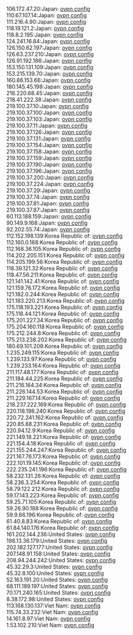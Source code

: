 106.172.47.20:Japan: [ovpn config](vpn/106_172_47_20.ovpn)  
110.67.107.14:Japan: [ovpn config](vpn/110_67_107_14.ovpn)  
111.216.4.90:Japan: [ovpn config](vpn/111_216_4_90.ovpn)  
118.19.121.2:Japan: [ovpn config](vpn/118_19_121_2.ovpn)  
118.8.2.195:Japan: [ovpn config](vpn/118_8_2_195.ovpn)  
124.241.16.84:Japan: [ovpn config](vpn/124_241_16_84.ovpn)  
126.150.62.197:Japan: [ovpn config](vpn/126_150_62_197.ovpn)  
126.63.237.210:Japan: [ovpn config](vpn/126_63_237_210.ovpn)  
126.91.192.186:Japan: [ovpn config](vpn/126_91_192_186.ovpn)  
153.150.131.109:Japan: [ovpn config](vpn/153_150_131_109.ovpn)  
153.215.139.70:Japan: [ovpn config](vpn/153_215_139_70.ovpn)  
160.86.153.66:Japan: [ovpn config](vpn/160_86_153_66.ovpn)  
180.145.45.198:Japan: [ovpn config](vpn/180_145_45_198.ovpn)  
218.220.68.45:Japan: [ovpn config](vpn/218_220_68_45.ovpn)  
218.41.222.38:Japan: [ovpn config](vpn/218_41_222_38.ovpn)  
219.100.37.10:Japan: [ovpn config](vpn/219_100_37_10.ovpn)  
219.100.37.100:Japan: [ovpn config](vpn/219_100_37_100.ovpn)  
219.100.37.103:Japan: [ovpn config](vpn/219_100_37_103.ovpn)  
219.100.37.11:Japan: [ovpn config](vpn/219_100_37_11.ovpn)  
219.100.37.126:Japan: [ovpn config](vpn/219_100_37_126.ovpn)  
219.100.37.131:Japan: [ovpn config](vpn/219_100_37_131.ovpn)  
219.100.37.154:Japan: [ovpn config](vpn/219_100_37_154.ovpn)  
219.100.37.158:Japan: [ovpn config](vpn/219_100_37_158.ovpn)  
219.100.37.159:Japan: [ovpn config](vpn/219_100_37_159.ovpn)  
219.100.37.190:Japan: [ovpn config](vpn/219_100_37_190.ovpn)  
219.100.37.196:Japan: [ovpn config](vpn/219_100_37_196.ovpn)  
219.100.37.200:Japan: [ovpn config](vpn/219_100_37_200.ovpn)  
219.100.37.224:Japan: [ovpn config](vpn/219_100_37_224.ovpn)  
219.100.37.29:Japan: [ovpn config](vpn/219_100_37_29.ovpn)  
219.100.37.74:Japan: [ovpn config](vpn/219_100_37_74.ovpn)  
219.100.37.81:Japan: [ovpn config](vpn/219_100_37_81.ovpn)  
219.100.37.87:Japan: [ovpn config](vpn/219_100_37_87.ovpn)  
60.113.188.159:Japan: [ovpn config](vpn/60_113_188_159.ovpn)  
90.149.9.168:Japan: [ovpn config](vpn/90_149_9_168.ovpn)  
92.202.55.74:Japan: [ovpn config](vpn/92_202_55_74.ovpn)  
112.152.198.139:Korea Republic of: [ovpn config](vpn/112_152_198_139.ovpn)  
112.160.0.168:Korea Republic of: [ovpn config](vpn/112_160_0_168.ovpn)  
112.168.36.105:Korea Republic of: [ovpn config](vpn/112_168_36_105.ovpn)  
114.202.205.151:Korea Republic of: [ovpn config](vpn/114_202_205_151.ovpn)  
114.205.199.56:Korea Republic of: [ovpn config](vpn/114_205_199_56.ovpn)  
118.39.121.32:Korea Republic of: [ovpn config](vpn/118_39_121_32.ovpn)  
118.47.56.211:Korea Republic of: [ovpn config](vpn/118_47_56_211.ovpn)  
121.141.142.41:Korea Republic of: [ovpn config](vpn/121_141_142_41.ovpn)  
121.159.76.172:Korea Republic of: [ovpn config](vpn/121_159_76_172.ovpn)  
121.182.0.244:Korea Republic of: [ovpn config](vpn/121_182_0_244.ovpn)  
121.183.220.213:Korea Republic of: [ovpn config](vpn/121_183_220_213.ovpn)  
175.118.193.221:Korea Republic of: [ovpn config](vpn/175_118_193_221.ovpn)  
175.118.44.121:Korea Republic of: [ovpn config](vpn/175_118_44_121.ovpn)  
175.201.227.34:Korea Republic of: [ovpn config](vpn/175_201_227_34.ovpn)  
175.204.160.118:Korea Republic of: [ovpn config](vpn/175_204_160_118.ovpn)  
175.212.244.8:Korea Republic of: [ovpn config](vpn/175_212_244_8.ovpn)  
175.213.238.202:Korea Republic of: [ovpn config](vpn/175_213_238_202.ovpn)  
180.69.101.208:Korea Republic of: [ovpn config](vpn/180_69_101_208.ovpn)  
1.235.249.115:Korea Republic of: [ovpn config](vpn/1_235_249_115.ovpn)  
1.239.133.97:Korea Republic of: [ovpn config](vpn/1_239_133_97.ovpn)  
1.239.233.164:Korea Republic of: [ovpn config](vpn/1_239_233_164.ovpn)  
211.117.48.177:Korea Republic of: [ovpn config](vpn/211_117_48_177.ovpn)  
211.184.44.225:Korea Republic of: [ovpn config](vpn/211_184_44_225.ovpn)  
211.216.164.34:Korea Republic of: [ovpn config](vpn/211_216_164_34.ovpn)  
211.226.144.53:Korea Republic of: [ovpn config](vpn/211_226_144_53.ovpn)  
211.229.167.14:Korea Republic of: [ovpn config](vpn/211_229_167_14.ovpn)  
218.237.222.169:Korea Republic of: [ovpn config](vpn/218_237_222_169.ovpn)  
220.118.198.240:Korea Republic of: [ovpn config](vpn/220_118_198_240.ovpn)  
220.72.241.162:Korea Republic of: [ovpn config](vpn/220_72_241_162.ovpn)  
220.85.88.231:Korea Republic of: [ovpn config](vpn/220_85_88_231.ovpn)  
220.94.12.9:Korea Republic of: [ovpn config](vpn/220_94_12_9.ovpn)  
221.149.18.221:Korea Republic of: [ovpn config](vpn/221_149_18_221.ovpn)  
221.154.4.18:Korea Republic of: [ovpn config](vpn/221_154_4_18.ovpn)  
221.155.244.247:Korea Republic of: [ovpn config](vpn/221_155_244_247.ovpn)  
221.167.76.173:Korea Republic of: [ovpn config](vpn/221_167_76_173.ovpn)  
222.101.19.145:Korea Republic of: [ovpn config](vpn/222_101_19_145.ovpn)  
222.235.241.196:Korea Republic of: [ovpn config](vpn/222_235_241_196.ovpn)  
58.232.131.26:Korea Republic of: [ovpn config](vpn/58_232_131_26.ovpn)  
58.236.3.254:Korea Republic of: [ovpn config](vpn/58_236_3_254.ovpn)  
58.79.122.212:Korea Republic of: [ovpn config](vpn/58_79_122_212.ovpn)  
59.17.143.223:Korea Republic of: [ovpn config](vpn/59_17_143_223.ovpn)  
59.25.71.105:Korea Republic of: [ovpn config](vpn/59_25_71_105.ovpn)  
59.26.90.188:Korea Republic of: [ovpn config](vpn/59_26_90_188.ovpn)  
59.9.66.196:Korea Republic of: [ovpn config](vpn/59_9_66_196.ovpn)  
61.40.8.83:Korea Republic of: [ovpn config](vpn/61_40_8_83.ovpn)  
61.84.140.176:Korea Republic of: [ovpn config](vpn/61_84_140_176.ovpn)  
161.202.144.236:United States: [ovpn config](vpn/161_202_144_236.ovpn)  
198.13.36.179:United States: [ovpn config](vpn/198_13_36_179.ovpn)  
202.182.127.177:United States: [ovpn config](vpn/202_182_127_177.ovpn)  
207.148.91.158:United States: [ovpn config](vpn/207_148_91_158.ovpn)  
208.94.244.242:United States: [ovpn config](vpn/208_94_244_242.ovpn)  
45.32.29.3:United States: [ovpn config](vpn/45_32_29_3.ovpn)  
45.32.8.100:United States: [ovpn config](vpn/45_32_8_100.ovpn)  
52.163.191.20:United States: [ovpn config](vpn/52_163_191_20.ovpn)  
68.111.189.197:United States: [ovpn config](vpn/68_111_189_197.ovpn)  
70.171.240.165:United States: [ovpn config](vpn/70_171_240_165.ovpn)  
8.38.172.98:United States: [ovpn config](vpn/8_38_172_98.ovpn)  
113.168.130.137:Viet Nam: [ovpn config](vpn/113_168_130_137.ovpn)  
115.74.33.232:Viet Nam: [ovpn config](vpn/115_74_33_232.ovpn)  
14.161.8.97:Viet Nam: [ovpn config](vpn/14_161_8_97.ovpn)  
1.53.102.210:Viet Nam: [ovpn config](vpn/1_53_102_210.ovpn)  
